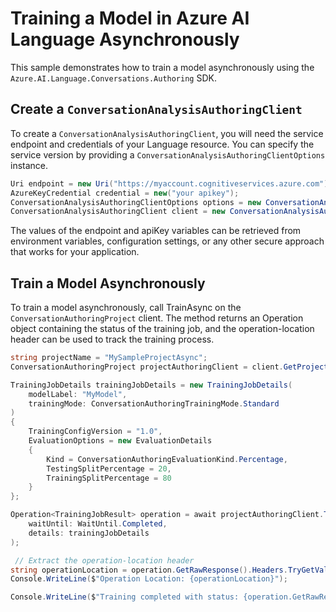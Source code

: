 # Training a Model in Azure AI Language Asynchronously

This sample demonstrates how to train a model asynchronously using the `Azure.AI.Language.Conversations.Authoring` SDK.

## Create a `ConversationAnalysisAuthoringClient`

To create a `ConversationAnalysisAuthoringClient`, you will need the service endpoint and credentials of your Language resource. You can specify the service version by providing a `ConversationAnalysisAuthoringClientOptions` instance.

```C# Snippet:CreateAuthoringClientForSpecificApiVersion
Uri endpoint = new Uri("https://myaccount.cognitiveservices.azure.com");
AzureKeyCredential credential = new("your apikey");
ConversationAnalysisAuthoringClientOptions options = new ConversationAnalysisAuthoringClientOptions(ConversationAnalysisAuthoringClientOptions.ServiceVersion.V2024_11_15_Preview);
ConversationAnalysisAuthoringClient client = new ConversationAnalysisAuthoringClient(endpoint, credential, options);
```

The values of the endpoint and apiKey variables can be retrieved from environment variables, configuration settings, or any other secure approach that works for your application.

## Train a Model Asynchronously

To train a model asynchronously, call TrainAsync on the `ConversationAuthoringProject` client. The method returns an Operation<TrainingJobResult> object containing the status of the training job, and the operation-location header can be used to track the training process.

```C# Snippet:Sample6_ConversationsAuthoring_TrainAsync
string projectName = "MySampleProjectAsync";
ConversationAuthoringProject projectAuthoringClient = client.GetProject(projectName);

TrainingJobDetails trainingJobDetails = new TrainingJobDetails(
    modelLabel: "MyModel",
    trainingMode: ConversationAuthoringTrainingMode.Standard
)
{
    TrainingConfigVersion = "1.0",
    EvaluationOptions = new EvaluationDetails
    {
        Kind = ConversationAuthoringEvaluationKind.Percentage,
        TestingSplitPercentage = 20,
        TrainingSplitPercentage = 80
    }
};

Operation<TrainingJobResult> operation = await projectAuthoringClient.TrainAsync(
    waitUntil: WaitUntil.Completed,
    details: trainingJobDetails
);

 // Extract the operation-location header
string operationLocation = operation.GetRawResponse().Headers.TryGetValue("operation-location", out string location) ? location : null;
Console.WriteLine($"Operation Location: {operationLocation}");

Console.WriteLine($"Training completed with status: {operation.GetRawResponse().Status}");
```
